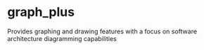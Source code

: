 # graph_plus
Provides graphing and drawing features with a focus on software architecture diagramming capabilities
